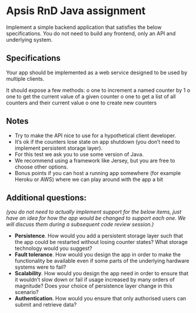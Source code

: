 # Apsis RnD Java assignment

Implement a simple backend application that satisfies the below specifications. You do not need to build any frontend, only an API and underlying system.

## Specifications

Your app should be implemented as a web service designed to be used by multiple clients.

It should expose a few methods: 
  o	one to increment a named counter by 1
  o	one to get the current value of a given counter
  o	one to get a list of all counters and their current value
  o	one to create new counters
 
## Notes

* Try to make the API nice to use for a hypothetical client developer.
* It’s ok if the counters lose state on app shutdown (you don’t need to implement persistent storage layer).
* For this test we ask you to use some version of Java.
* We recommend using a framework like Jersey, but you are free to choose other options.
* Bonus points if you can host a running app somewhere (for example Heroku or AWS) where we can play around with the app a bit


## Additional questions:
*(you do not need to actually implement support for the below items, just have an idea for how the app would be changed to support each one. We will discuss them during a subsequent code review session.)*


* **Persistence**. How would you  add a persistent storage layer such that the app could be restarted without losing counter states? What storage technology would you suggest?
* **Fault tolerance**. How would you design the app in order to make the functionality be available even if some parts of the underlying hardware systems were to fail?
* **Scalability**. How would you design the app need in order to ensure that it wouldn’t slow down or fail if usage increased by many orders of magnitude? Does your choice of persistence layer change in this scenario?
* **Authentication**. How would you ensure that only authorised users can submit and retrieve data?
